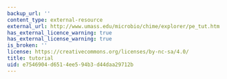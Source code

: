 ```yaml
---
backup_url: ''
content_type: external-resource
external_url: http://www.umass.edu/microbio/chime/explorer/pe_tut.htm
has_external_licence_warning: true
has_external_license_warning: true
is_broken: ''
license: https://creativecommons.org/licenses/by-nc-sa/4.0/
title: tutorial
uid: e7546904-d651-4ee5-94b3-d44daa29712b
---
```

